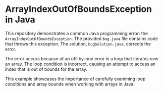 # ArrayIndexOutOfBoundsException in Java

This repository demonstrates a common Java programming error: the `ArrayIndexOutOfBoundsException`.  The provided `bug.java` file contains code that throws this exception.  The solution, `bugSolution.java`, corrects the error.

The error occurs because of an off-by-one error in a loop that iterates over an array. The loop condition is incorrect, causing an attempt to access an index that is out of bounds for the array.

This example showcases the importance of carefully examining loop conditions and array bounds when working with arrays in Java.